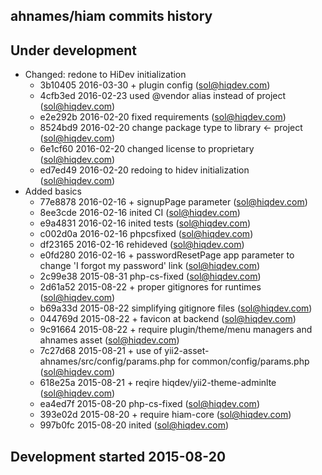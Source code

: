 ahnames/hiam commits history
----------------------------

## Under development

- Changed: redone to HiDev initialization
    - 3b10405 2016-03-30 + plugin config (sol@hiqdev.com)
    - 4cfb3ed 2016-02-23 used @vendor alias instead of project (sol@hiqdev.com)
    - e2e292b 2016-02-20 fixed requirements (sol@hiqdev.com)
    - 8524bd9 2016-02-20 change package type to library <- project (sol@hiqdev.com)
    - 6e1cf60 2016-02-20 changed license to proprietary (sol@hiqdev.com)
    - ed7ed49 2016-02-20 redoing to hidev initialization (sol@hiqdev.com)
- Added basics
    - 77e8878 2016-02-16 + signupPage parameter (sol@hiqdev.com)
    - 8ee3cde 2016-02-16 inited CI (sol@hiqdev.com)
    - e9a4831 2016-02-16 inited tests (sol@hiqdev.com)
    - c002d0a 2016-02-16 phpcsfixed (sol@hiqdev.com)
    - df23165 2016-02-16 rehideved (sol@hiqdev.com)
    - e0fd280 2016-02-16 + passwordResetPage app parameter to change 'I forgot my password' link (sol@hiqdev.com)
    - 2c99e38 2015-08-31 php-cs-fixed (sol@hiqdev.com)
    - 2d61a52 2015-08-22 + proper gitignores for runtimes (sol@hiqdev.com)
    - b69a33d 2015-08-22 simplifying gitignore files (sol@hiqdev.com)
    - 044769d 2015-08-22 + favicon at backend (sol@hiqdev.com)
    - 9c91664 2015-08-22 + require plugin/theme/menu managers and ahnames asset (sol@hiqdev.com)
    - 7c27d68 2015-08-21 + use of yii2-asset-ahnames/src/config/params.php for common/config/params.php (sol@hiqdev.com)
    - 618e25a 2015-08-21 + reqire hiqdev/yii2-theme-adminlte (sol@hiqdev.com)
    - ea4ed7f 2015-08-20 php-cs-fixed (sol@hiqdev.com)
    - 393e02d 2015-08-20 + require hiam-core (sol@hiqdev.com)
    - 997b0fc 2015-08-20 inited (sol@hiqdev.com)

## Development started 2015-08-20

